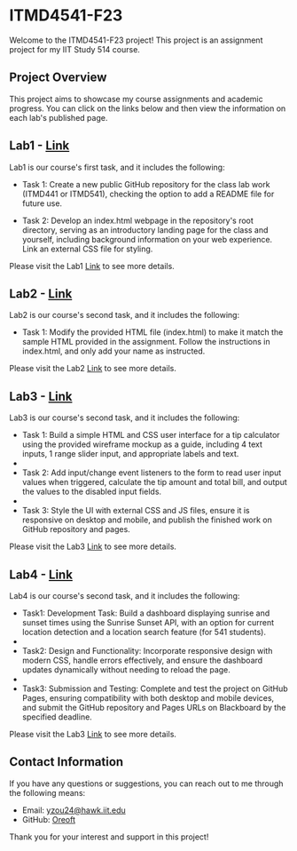# ITMD4541-F23

Welcome to the ITMD4541-F23 project! This project is an assignment project for my IIT Study 514 course.

## Project Overview

This project aims to showcase my course assignments and academic progress.
You can click on the links below and then view the information on each lab's published page.

## Lab1 - [Link](lab-1/index.html)

Lab1 is our course's first task, and it includes the following:

- Task 1: Create a new public GitHub repository for the class lab work (ITMD441 or ITMD541), checking the option to add
  a README file for future use.

- Task 2: Develop an index.html webpage in the repository's root directory, serving as an introductory landing page for
  the class and yourself, including background information on your web experience. Link an external CSS file for
  styling.

Please visit the Lab1 [Link](lab-1/index.html) to see more details.

## Lab2 - [Link](lab-2/index.html)

Lab2 is our course's second task, and it includes the following:

- Task 1: Modify the provided HTML file (index.html) to make it match the sample HTML provided in the assignment. Follow
  the instructions in index.html, and only add your name as instructed.

Please visit the Lab2 [Link](lab-2/index.html) to see more details.

## Lab3 - [Link](lab-3/index.html)

Lab3 is our course's second task, and it includes the following:

- Task 1: Build a simple HTML and CSS user interface for a tip calculator using the provided wireframe mockup as a
  guide, including 4 text inputs, 1 range slider input, and appropriate labels and text.
-
- Task 2: Add input/change event listeners to the form to read user input values when triggered, calculate the tip
  amount and total bill, and output the values to the disabled input fields.
-
- Task 3: Style the UI with external CSS and JS files, ensure it is responsive on desktop and mobile, and publish the
  finished work on GitHub repository and pages.

Please visit the Lab3 [Link](lab-3/index.html) to see more details.

## Lab4 - [Link](lab-4/index.html)

Lab4 is our course's second task, and it includes the following:

- Task1: Development Task: Build a dashboard displaying sunrise and sunset times using the Sunrise Sunset API, with an
  option for current location detection and a location search feature (for 541 students).
-
- Task2: Design and Functionality: Incorporate responsive design with modern CSS, handle errors effectively, and ensure
  the dashboard updates dynamically without needing to reload the page.
-
- Task3: Submission and Testing: Complete and test the project on GitHub Pages, ensuring compatibility with both desktop
  and mobile devices, and submit the GitHub repository and Pages URLs on Blackboard by the specified deadline.

Please visit the Lab3 [Link](lab-4/index.html) to see more details.

## Contact Information

If you have any questions or suggestions, you can reach out to me through the following means:

- Email: yzou24@hawk.iit.edu
- GitHub: [Oreoft](https://github.com/oreoft)

Thank you for your interest and support in this project!
